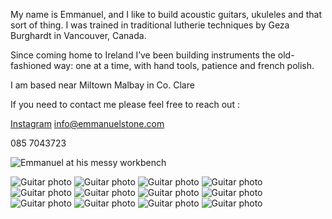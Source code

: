 My name is Emmanuel, and I like to build acoustic guitars, ukuleles and that sort of thing.
I was trained in traditional lutherie techniques by Geza Burghardt in Vancouver, Canada. 

Since coming home to Ireland I’ve been building instruments the old-fashioned way: one at a time, with hand tools, patience and french polish.

I am based near Miltown Malbay in Co. Clare

If you need to contact me please feel free to reach out :

[Instagram](https://www.instagram.com/emmanuel.stone.guitars/)
[info@emmanuelstone.com](mailto:info@emmanuelstone.com)

085 7043723


![Emmanuel at his messy workbench](images/Eatbench.jpeg?raw=true "Emmanuel at his messy workbench")

![Guitar photo](images/m.jpg?raw=true)
![Guitar photo](images/p.jpg?raw=true)
![Guitar photo](images/a.jpg?raw=true)
![Guitar photo](images/b.jpg?raw=true)
![Guitar photo](images/c.jpg?raw=true)
![Guitar photo](images/e.jpg?raw=true)
![Guitar photo](images/f.jpg?raw=true)
![Guitar photo](images/g.jpg?raw=true)
![Guitar photo](images/h.jpg?raw=true)
![Guitar photo](images/i.jpg?raw=true)
![Guitar photo](images/j.jpg?raw=true)
![Guitar photo](images/l.jpg?raw=true)
<style>
  .site-footer {
    display: none;
  }
</style>
